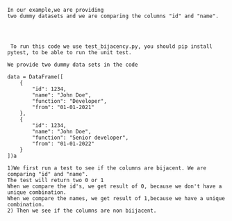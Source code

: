  
    In our example,we are providing
    two dummy datasets and we are comparing the columns "id" and "name".

    


     To run this code we use test_bijacency.py, you should pip install pytest, to be able to run the unit test.

    We provide two dummy data sets in the code

    data = DataFrame([
        {
            "id": 1234,
            "name": "John Doe",
            "function": "Developer",
            "from": "01-01-2021"
        },
        {
            "id": 1234,
            "name": "John Doe",
            "function": "Senior developer",
            "from": "01-01-2022"
        }
    ])a

    1)We first run a test to see if the columns are bijacent. We are comparing "id" and "name".
    The test will return two 0 or 1
    When we compare the id's, we get result of 0, because we don't have a unique combination.
    When we compare the names, we get result of 1,because we have a unique combination.
    2) Then we see if the columns are non biijacent.
    
